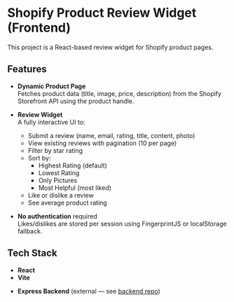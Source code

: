 # Shopify Product Review Widget (Frontend)

This project is a React-based review widget for Shopify product pages.

## Features

- **Dynamic Product Page**  
  Fetches product data (title, image, price, description) from the Shopify Storefront API using the product handle.

- **Review Widget**  
  A fully interactive UI to:
  - Submit a review (name, email, rating, title, content, photo)
  - View existing reviews with pagination (10 per page)
  - Filter by star rating
  - Sort by:
    - Highest Rating (default)
    - Lowest Rating
    - Only Pictures
    - Most Helpful (most liked)
  - Like or dislike a review
  - See average product rating

- **No authentication** required  
  Likes/dislikes are stored per session using FingerprintJS or localStorage fallback.

##  Tech Stack

- **React**
- **Vite** 
<!-- - **Tailwind CSS** (for styling)
- **Axios** (for API communication)
- **FingerprintJS** (for anonymous session handling) -->
- **Express Backend** (external — see [backend repo](https://github.com/lStanev00/Shopify-REST-Api-Demo))

